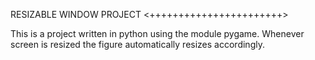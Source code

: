 RESIZABLE WINDOW PROJECT
<+++++++++++++++++++++++>

This is a project written in python using the module pygame. 
Whenever screen is resized the figure automatically resizes accordingly.
